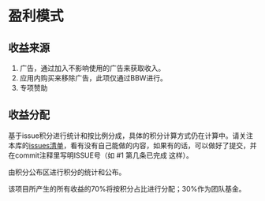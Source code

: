 盈利模式
==================

## 收益来源

1. 广告，通过加入不影响使用的广告来获取收入。
2. 应用内购买来移除广告，此项仅通过BBW进行。
3. 专项赞助

## 收益分配

基于issue积分进行统计和按比例分成，具体的积分计算方式仍在计算中。请关注本库的[issues清单](https://github.com/CNBBDev/OnlineTV-Community/issues)，看有没有自己能做的内容，如果有的话，可以做好了提交，并在commit注释里写明ISSUE号（如 #1 第几条已完成 这样）。

由积分公布区进行积分的统计和公布。

该项目所产生的所有收益的70%将按积分占比进行分配；30%作为团队基金。
